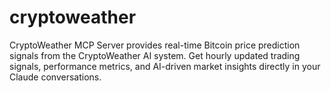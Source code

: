 # cryptoweather
CryptoWeather MCP Server provides real-time Bitcoin price prediction signals from the CryptoWeather AI system. Get hourly updated trading signals, performance metrics, and AI-driven market insights directly in your Claude conversations.
